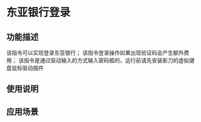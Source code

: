 # 东亚银行登录
## 功能描述
该指令可以实现登录东亚银行；
该指令登录操作如果出现验证码会产生额外费用；
该指令是通过驱动输入的方式输入密码框的，运行前请先安装影刀的虚拟键盘鼠标驱动插件
## 使用说明
## 应用场景
